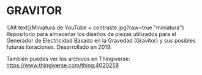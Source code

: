 # GRAVITOR
![Alt text](Miniatura de YouTube + contraste.jpg?raw=true "miniatura")
Repositorio para almacenar los diseños de piezas utilizados para el Generador de Electricidad Basado en la Gravedad (Gravitor) y sus posibles futuras iteraciones. Desarrollado en 2019. 

También puedes ver los archivos en Thingiverse: https://www.thingiverse.com/thing:4020258

